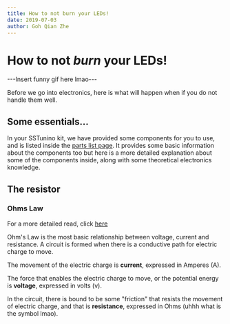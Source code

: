 ```yaml
---
title: How to not burn your LEDs!
date: 2019-07-03
author: Goh Qian Zhe
---
```


# How to not *burn* your LEDs!

---Insert funny gif here lmao---

Before we go into electronics, here is what will happen when if you do not handle them well.

## Some essentials...

In your SSTunino kit, we have provided some components for you to use, and is listed inside the [parts list page](https://d3lta-v.github.io/SSTuino/tutorials/partsList.html). It provides some basic information about the components too but here is a more detailed explanation about some of the components inside, along with some theoretical electronics knowledge.

## The resistor
### Ohms Law

For a more detailed read, click [here](https://www.allaboutcircuits.com/textbook/direct-current/chpt-2/voltage-current-resistance-relate/)

Ohm's Law is the most basic relationship between voltage, current and resistance. A circuit is formed when there is a conductive path for electric charge to move. 

The movement of the electric charge is **current**, expressed in Amperes (A). 

The force that enables the electric charge to move, or the potential energy is **voltage**, expressed in volts (v). 

In the circuit, there is bound to be some "friction" that resists the movement of electric charge, and that is **resistance**, expressed in Ohms (uhhh what is the symbol lmao).